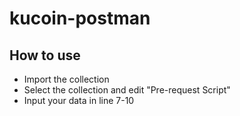 # kucoin-postman

## How to use

* Import the collection
* Select the collection and edit "Pre-request Script"
* Input your data in line 7-10
